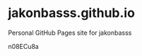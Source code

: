 # jakonbasss.github.io
Personal GitHub Pages site for jakonbasss













































n08ECu8a
